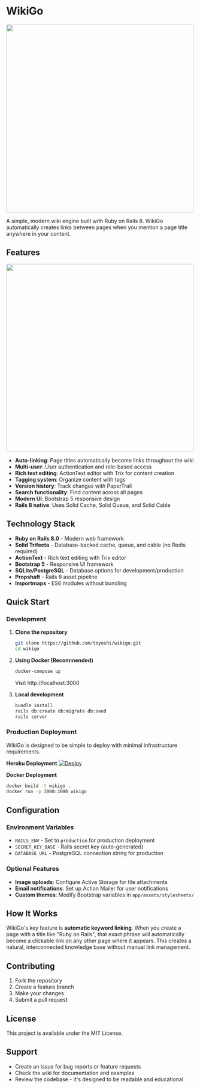 # WikiGo

<img src='https://cloud.githubusercontent.com/assets/188394/19829766/528c7046-9e25-11e6-9271-0fa6916b770b.png' width='500'>

A simple, modern wiki engine built with Ruby on Rails 8. WikiGo automatically creates links between pages when you mention a page title anywhere in your content.

## Features

<img src='https://cloud.githubusercontent.com/assets/188394/19829747/d9d0b680-9e24-11e6-9d1d-40e20604f170.png' width='500'>

- **Auto-linking**: Page titles automatically become links throughout the wiki
- **Multi-user**: User authentication and role-based access
- **Rich text editing**: ActionText editor with Trix for content creation
- **Tagging system**: Organize content with tags
- **Version history**: Track changes with PaperTrail
- **Search functionality**: Find content across all pages
- **Modern UI**: Bootstrap 5 responsive design
- **Rails 8 native**: Uses Solid Cache, Solid Queue, and Solid Cable

## Technology Stack

- **Ruby on Rails 8.0** - Modern web framework
- **Solid Trifecta** - Database-backed cache, queue, and cable (no Redis required)
- **ActionText** - Rich text editing with Trix editor
- **Bootstrap 5** - Responsive UI framework
- **SQLite/PostgreSQL** - Database options for development/production
- **Propshaft** - Rails 8 asset pipeline
- **Importmaps** - ES6 modules without bundling

## Quick Start

### Development

1. **Clone the repository**
   ```bash
   git clone https://github.com/toyoshi/wikigo.git
   cd wikigo
   ```

2. **Using Docker (Recommended)**
   ```bash
   docker-compose up
   ```
   Visit http://localhost:3000

3. **Local development**
   ```bash
   bundle install
   rails db:create db:migrate db:seed
   rails server
   ```

### Production Deployment

WikiGo is designed to be simple to deploy with minimal infrastructure requirements.

**Heroku Deployment**
[![Deploy](https://www.herokucdn.com/deploy/button.png)](https://heroku.com/deploy)

**Docker Deployment**
```bash
docker build -t wikigo .
docker run -p 3000:3000 wikigo
```

## Configuration

### Environment Variables

- `RAILS_ENV` - Set to `production` for production deployment
- `SECRET_KEY_BASE` - Rails secret key (auto-generated)
- `DATABASE_URL` - PostgreSQL connection string for production

### Optional Features

- **Image uploads**: Configure Active Storage for file attachments
- **Email notifications**: Set up Action Mailer for user notifications
- **Custom themes**: Modify Bootstrap variables in `app/assets/stylesheets/`

## How It Works

WikiGo's key feature is **automatic keyword linking**. When you create a page with a title like "Ruby on Rails", that exact phrase will automatically become a clickable link on any other page where it appears. This creates a natural, interconnected knowledge base without manual link management.

## Contributing

1. Fork the repository
2. Create a feature branch
3. Make your changes
4. Submit a pull request

## License

This project is available under the MIT License.

## Support

- Create an issue for bug reports or feature requests
- Check the wiki for documentation and examples
- Review the codebase - it's designed to be readable and educational